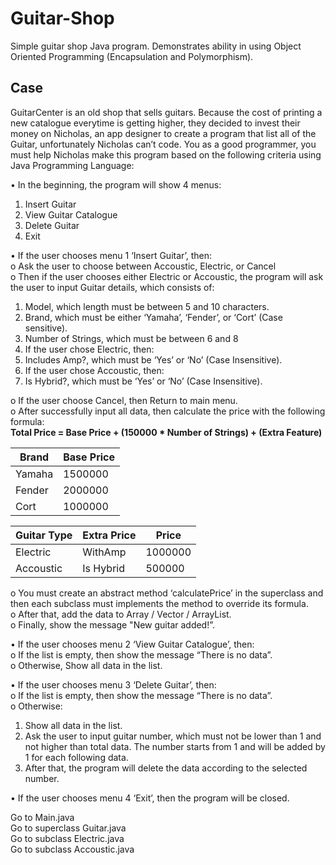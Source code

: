 # Guitar-Shop
Simple guitar shop Java program. Demonstrates ability in using Object Oriented Programming (Encapsulation and Polymorphism).

## Case  
GuitarCenter is an old shop that sells guitars. Because the cost of printing a new catalogue everytime is getting higher, they decided to invest their money on Nicholas, an app designer to create a program that list all of the Guitar, unfortunately Nicholas can’t code. You as a good programmer, you must help Nicholas make this program based on the following criteria using Java Programming Language:  

•	In the beginning, the program will show 4 menus:  
1.	Insert Guitar  
2.	View Guitar Catalogue  
3.	Delete Guitar  
4.	Exit  

•	If the user chooses menu 1 ‘Insert Guitar’, then:  
o	Ask the user to choose between Accoustic, Electric, or Cancel  
o	Then if the user chooses either Electric or Accoustic, the program will ask the user to input Guitar details, which consists of:  
1.	Model, which length must be between 5 and 10 characters.  
2.	Brand, which must be either ‘Yamaha’, ‘Fender’, or ‘Cort’ (Case sensitive). 
3.	Number of Strings, which must be between 6 and 8  
4.	If the user chose Electric, then:  
5.	Includes Amp?, which must be ‘Yes’ or ‘No’ (Case Insensitive).  
6.	If the user chose Accoustic, then:  
7.	Is Hybrid?, which must be ‘Yes’ or ‘No’ (Case Insensitive).  

o	If the user choose Cancel, then Return to main menu.  
o	After successfully input all data, then calculate the price with the following formula:  
**Total Price = Base Price + (150000 * Number of Strings) + (Extra Feature)**  

**Brand**|**Base Price**
--- | ---
Yamaha|1500000
Fender|2000000
Cort|1000000  

**Guitar Type**|**Extra Price**|**Price**
--- | --- | ---
Electric|WithAmp|1000000
Accoustic|Is Hybrid|500000  

o	You must create an abstract method ‘calculatePrice’ in the superclass and then each subclass must implements the method to override its formula.  
o	After that, add the data to Array / Vector / ArrayList.  
o	Finally, show the message "New guitar added!”.  

•	If the user chooses menu 2 ‘View Guitar Catalogue’, then:  
o	If the list is empty, then show the message “There is no data”.  
o	Otherwise, Show all data in the list.  

•	If the user chooses menu 3 ‘Delete Guitar’, then:  
o	If the list is empty, then show the message “There is no data”.  
o	Otherwise:  
1. Show all data in the list.
2. Ask the user to input guitar number, which must not be lower than 1 and not higher than total data. The number starts from 1 and will be added by 1 for each following data.
3. After that, the program will delete the data according to the selected number.  

•	If the user chooses menu 4 ‘Exit’, then the program will be closed.

Go to Main.java  
Go to superclass Guitar.java  
Go to subclass Electric.java  
Go to subclass Accoustic.java  
